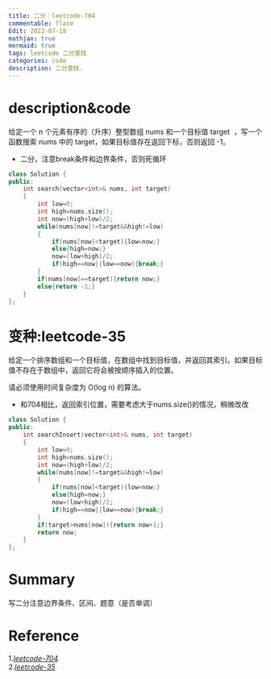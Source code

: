 ```yaml
---
title: 二分：leetcode-704
commentable: flase
Edit: 2022-07-18
mathjax: true
mermaid: true
tags: leetcode 二分查找
categories: code  
description: 二分查找.
---
```


# description&code
给定一个 n 个元素有序的（升序）整型数组 nums 和一个目标值 target  ，写一个函数搜索 nums 中的 target，如果目标值存在返回下标，否则返回 -1。

* 二分，注意break条件和边界条件，否则死循环
```cpp
class Solution {
public:
    int search(vector<int>& nums, int target) 
    {
        int low=0;
        int high=nums.size();
        int now=(high+low)/2;
        while(nums[now]!=target&&high!=low)
        {
            if(nums[now]<target){low=now;}
            else{high=now;}
            now=(low+high)/2;
            if(high==now||low==now){break;}
        }
        if(nums[now]==target){return now;}
        else{return -1;}
    }
};
```

# 变种:leetcode-35
给定一个排序数组和一个目标值，在数组中找到目标值，并返回其索引。如果目标值不存在于数组中，返回它将会被按顺序插入的位置。

请必须使用时间复杂度为 O(log n) 的算法。

* 和704相比，返回索引位置，需要考虑大于nums.size()的情况，稍微改改
```cpp
class Solution {
public:
    int searchInsert(vector<int>& nums, int target) 
    {
        int low=0;
        int high=nums.size();
        int now=(high+low)/2;
        while(nums[now]!=target&&high!=low)
        {
            if(nums[now]<target){low=now;}
            else{high=now;}
            now=(low+high)/2;
            if(high==now||low==now){break;}
        }
        if(target>nums[now]){return now+1;}
        return now;
    }
};
```

# Summary
写二分注意边界条件、区间、题意（是否单调）

# Reference
1.[*leetcode-704*](https://leetcode.cn/problems/binary-search/submissions/)  
2.[*leetcode-35*](https://leetcode.cn/problems/search-insert-position/)
